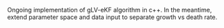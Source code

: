 Ongoing implementation of gLV-eKF algorithm in c++.
In the meantime, extend parameter space and data input to separate growth vs death rate.
